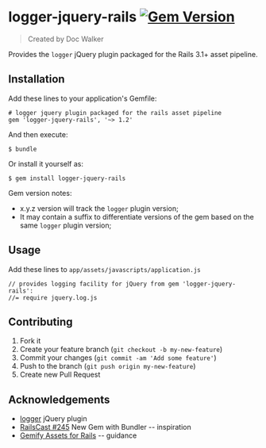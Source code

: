 # logger-jquery-rails [![Gem Version](https://badge.fury.io/rb/logger-jquery-rails.png)](http://badge.fury.io/rb/logger-jquery-rails)

> Created by Doc Walker

Provides the `logger` jQuery plugin packaged for the Rails 3.1+ asset pipeline.

## Installation

Add these lines to your application's Gemfile:

    # logger jquery plugin packaged for the rails asset pipeline
    gem 'logger-jquery-rails', '~> 1.2'

And then execute:

    $ bundle

Or install it yourself as:

    $ gem install logger-jquery-rails

Gem version notes:

  - x.y.z version will track the `logger` plugin version;
  - It may contain a suffix to differentiate versions of the gem based on the same `logger` plugin version;

## Usage

Add these lines to `app/assets/javascripts/application.js`

    // provides logging facility for jQuery from gem 'logger-jquery-rails':
    //= require jquery.log.js

## Contributing

1. Fork it
2. Create your feature branch (`git checkout -b my-new-feature`)
3. Commit your changes (`git commit -am 'Add some feature'`)
4. Push to the branch (`git push origin my-new-feature`)
5. Create new Pull Request

## Acknowledgements

- [logger](https://github.com/ApmeM/jquery-logger) jQuery plugin
- [RailsCast #245](http://railscasts.com/episodes/245-new-gem-with-bundler) New Gem with Bundler -- inspiration
- [Gemify Assets for Rails](http://prioritized.net/blog/gemify-assets-for-rails/) -- guidance
